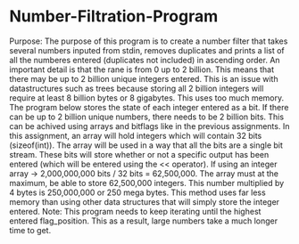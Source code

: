 # Number-Filtration-Program

Purpose: The purpose of this program is to create a number filter that takes several numbers inputed from 
stdin, removes duplicates and prints a list of all the numberes entered (duplicates not included) in ascending order. 
An important detail is that the rane is from 0 up to 2 billion. This means that there may be up to 2 billion unique 
integers entered. This is an issue with datastructures such as trees because storing all 2 billion integers will 
require at least 8 billion bytes or 8 gigabytes. This uses too much memory. The program below stores the state of each
integer entered as a bit. If there can be up to 2 billion unique numbers, there needs to be 2 billion bits. This can 
be achived using arrays and bitflags like in the previous assignments. In this assignment, an array will hold integers
which will contain 32 bits (sizeof(int)). The array will be used in a way that all the bits are a single bit stream. 
These bits will store whether or not a specific output has been entered (which will be entered using the << operator). 
If using an integer array -> 2,000,000,000 bits / 32 bits = 62,500,000. The array must at the maximum, be able to store
62,500,000 integers. This number multiplied by 4 bytes is 250,000,000 or 250 mega bytes. This method uses far less memory than 
using other data structures that will simply store the integer entered. 
Note: This program needs to keep iterating until the highest entered flag_position. This as a result, large numbers take a much 
longer time to get. 
